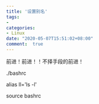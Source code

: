 ```yaml
---
title: '设置别名'
tags: 
-
categories: 
- Linux
date: "2020-05-07T15:51:02+08:00"
comment:  true    
---
```


前进！前进！！不择手段的前进！

<!--more-->

./bashrc

alias ll='ls -l'

source bashrc